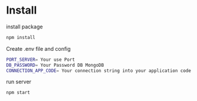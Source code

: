 # Install
install package 
```bash
npm install
```
Create .env file and config
```bash
PORT_SERVER= Your use Port
DB_PASSWORD= Your Password DB MongoDB
CONNECTION_APP_CODE= Your connection string into your application code
```
run server
```bash
npm start
